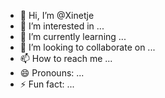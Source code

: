 - 👋 Hi, I’m @Xinetje
- 👀 I’m interested in ...
- 🌱 I’m currently learning ...
- 💞️ I’m looking to collaborate on ...
- 📫 How to reach me ...
- 😄 Pronouns: ...
- ⚡ Fun fact: ...

<!---
Xinetje/Xinetje is a ✨ special ✨ repository because its `README.md` (this file) appears on your GitHub profile.
You can click the Preview link to take a look at your changes.
--->
